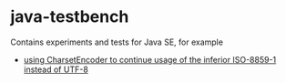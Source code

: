 # java-testbench

Contains experiments and tests for Java SE, for example
- [using CharsetEncoder to continue usage of the inferior ISO-8859-1 instead of UTF-8](src/test/java/java/testbench)